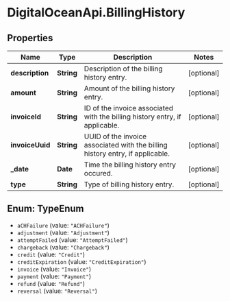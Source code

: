 # DigitalOceanApi.BillingHistory

## Properties
Name | Type | Description | Notes
------------ | ------------- | ------------- | -------------
**description** | **String** | Description of the billing history entry. | [optional] 
**amount** | **String** | Amount of the billing history entry. | [optional] 
**invoiceId** | **String** | ID of the invoice associated with the billing history entry, if  applicable. | [optional] 
**invoiceUuid** | **String** | UUID of the invoice associated with the billing history entry, if  applicable. | [optional] 
**_date** | **Date** | Time the billing history entry occured. | [optional] 
**type** | **String** | Type of billing history entry. | [optional] 

<a name="TypeEnum"></a>
## Enum: TypeEnum

* `aCHFailure` (value: `"ACHFailure"`)
* `adjustment` (value: `"Adjustment"`)
* `attemptFailed` (value: `"AttemptFailed"`)
* `chargeback` (value: `"Chargeback"`)
* `credit` (value: `"Credit"`)
* `creditExpiration` (value: `"CreditExpiration"`)
* `invoice` (value: `"Invoice"`)
* `payment` (value: `"Payment"`)
* `refund` (value: `"Refund"`)
* `reversal` (value: `"Reversal"`)

